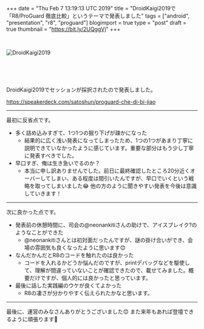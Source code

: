 +++
date = "Thu Feb  7 13:19:13 UTC 2019"
title = "DroidKaigi2019で「R8/ProGuard 徹底比較」というテーマで発表しました"
tags = ["android", "presentation", "r8", "proguard"]
blogimport = true
type = "post"
draft = true
thumbnail = "https://bit.ly/2UQggVj"
+++

<br>

![DroidKaigi2019](https://bit.ly/2UQggVj)

<br><br><br>

DroidKaigi2019でセッションが採択されたので発表しました。

<script async class="speakerdeck-embed" data-id="b801b49e61ef4c478e6020941393b9ed" data-ratio="1.77777777777778" src="//speakerdeck.com/assets/embed.js"></script>

https://speakerdeck.com/satoshun/proguard-che-di-bi-jiao

---

最初に反省点です。

- 多く詰め込みすぎて、1つ1つの掘り下げが疎かになった
    - 結果的に広く浅い発表になってしまったため、1つの1つがあまり丁寧に説明できていなかったように感じています。重要な部分はもう少し丁寧に発表すべきでした。
- 早口すぎ、俺は生き急いでるのか？
    - 本当に申し訳ありませんでした。前日に最終確認したところ20分近くオーバーしてしまい、ある程度は間引いたんですが、早口でいくという戦略を取ってしまいました😂 他の方のように聞きやすい発表を今後は意識していきます！

---

次に良かった点です。

- 発表前の休憩時間に、司会の@neonankitiさんの助けで、アイスブレイク?のようなことができた
    - @neonankitiさんとは初対面だったんですが、謎の掛け合いができ、会場の雰囲気も良くなったように思います😊
- なんだかんだとR8のコードを触れたのは良かった
    - コードを入れるかどうか悩んだのですが、printデバッグなどを駆使して、理解が間違っていないことが確認できたので、載せてみました。概要だけですが、個人的には良かったと思っています。
- 最後に話した実践編のウケが良くてよかった
    - R8の凄さが分かりやすく伝えられたかなと思います。

---

最後に、運営のみなさんありがとうございました😊
また来年もあれば登壇できるように頑張ります💪
